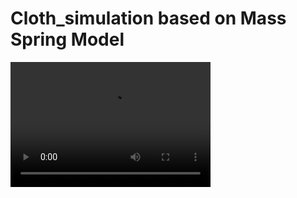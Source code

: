 # Cloth_simulation based on Mass Spring Model


<video src="https://github.com/Mypathissional/Cloth_simulation/blob/master/animations/Explicit_Euler_K%3D200.0_D%3D20_stiffness%3D200%2Cinterval_length0.1.mp4" width="320" height="200" controls preload></video>
